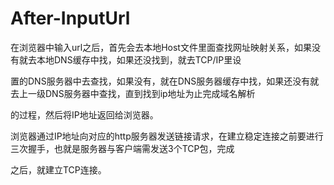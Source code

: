 # After-InputUrl

在浏览器中输入url之后，首先会去本地Host文件里面查找网址映射关系，如果没有就去本地DNS缓存中找，如果还没找到，就去TCP/IP里设

置的DNS服务器中去查找，如果没有，就在DNS服务器缓存中找，如果还没有就去上一级DNS服务器中查找，直到找到ip地址为止完成域名解析

的过程，然后将IP地址返回给浏览器。


浏览器通过IP地址向对应的http服务器发送链接请求，在建立稳定连接之前要进行三次握手，也就是服务器与客户端需发送3个TCP包，完成

之后，就建立TCP连接。

